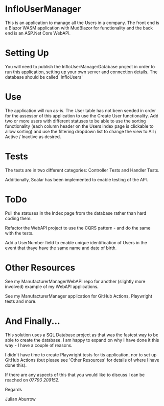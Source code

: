 # InfloUserManager

This is an application to manage all the Users in a company.
The front end is a Blazor WASM application with MudBlazor for functionality and the back end is an ASP.Net Core WebAPI.

# Setting Up

You will need to publish the InfloUserManagerDatabase project in order to run this application, setting up your own server and connection details. The database should be called 'InfloUsers'

# Use

The application will run as-is. The User table has not been seeded in order for the assessor of this application to use the Create User functionality. Add two or more users with different statuses to be able to
use the sorting functionality (each column header on the Users index page is clickable to allow sorting) and use the filtering dropdown list to change the view to All / Active / Inactive as desired.

# Tests

The tests are in two different categories: Controller Tests and Handler Tests.

Additionally, Scalar has been implemented to enable testing of the API.

# ToDo

Pull the statuses in the Index page from the database rather than hard coding them.

Refactor the WebAPI project to use the CQRS pattern - and do the same with the tests.

Add a UserNumber field to enable unique identification of Users in the event that thaye have the same name and date of birth.

# Other Resources

See my ManufacturerManagerWebAPI repo for another (slightly more involved) example of my WebAPI applications.

See my ManufacturerManager application for GitHub Actions, Playwright tests and more.

# And Finally...

This solution uses a SQL Database project as that was the fastest way to be able to create the database. I am happy to expand on why I have
done it this way - I have a couple of reasons.

I didn't have time to create Playwright tests for tis application, nor to set up GitHub Actions (but please see 'Other Resources' for details of where I have done this).

If there are any aspects of this that you would like to discuss I can be reached on *07790 209152*.

Regards

Julian Aburrow

